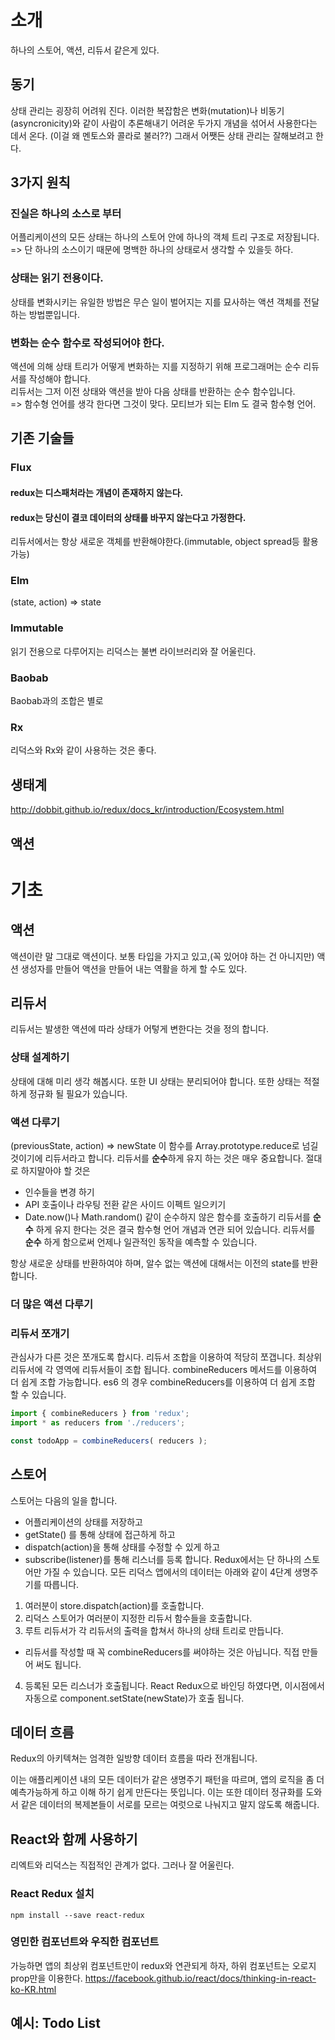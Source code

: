 # 소개
하나의 스토어, 액션, 리듀서 같은게 있다.

## 동기 
상태 관리는 굉장히 어려워 진다.
이러한 복잡함은 변화(mutation)나 비동기(asyncronicity)와 같이  사람이 추론해내기 어려운 두가지 개념을 섞어서 사용한다는 데서 온다.
(이걸 왜 멘토스와 콜라로 불러??)
그래서 어쨋든 상태 관리는 잘해보려고 한다.

## 3가지 원칙 

### 진실은 하나의 소스로 부터
어플리케이션의 모든 상태는 하나의 스토어 안에 하나의 객체 트리 구조로 저장됩니다.    
=> 단 하나의 소스이기 때문에 명백한 하나의 상태로서 생각할 수 있을듯 하다.

### 상태는 읽기 전용이다. 
상태를 변화시키는 유일한 방법은 무슨 일이 벌어지는 지를 묘사하는 액션 객체를 전달하는 방법뿐입니다.

### 변화는 순수 함수로 작성되어야 한다.
액션에 의해 상태 트리가 어떻게 변화하는 지를 지정하기 위해 프로그래머는 순수 리듀서를 작성해야 합니다.  
리듀서는 그저 이전 상태와 액션을 받아 다음 상태를 반환하는 순수 함수입니다.   
=> 함수형 언어를 생각 한다면 그것이 맞다. 모티브가 되는 Elm 도 결국 함수형 언어.  
 
## 기존 기술들 
### Flux  
#### redux는 디스패처라는 개념이 존재하지 않는다.  
#### redux는 당신이 결코 데이터의 상태를 바꾸지 않는다고 가정한다.
리듀서에서는 항상 새로운 객체를 반환해야한다.(immutable, object spread등 활용가능) 
### Elm
(state, action) => state  
### Immutable
읽기 전용으로 다루어지는 리덕스는 불변 라이브러리와 잘 어울린다.
### Baobab
Baobab과의 조합은  별로 
### Rx 
리덕스와 Rx와 같이 사용하는 것은 좋다.

## 생태계 
http://dobbit.github.io/redux/docs_kr/introduction/Ecosystem.html
## 액션 

# 기초
## 액션
액션이란 말 그대로 액션이다. 보통 타입을 가지고 있고,(꼭 있어야 하는 건 아니지만)
액션 생성자를 만들어 액션을 만들어 내는 역활을 하게 할 수도 있다. 
## 리듀서 
리듀서는 발생한 액션에 따라 상태가 어텋게 변한다는 것을 정의 합니다.
### 상태 설계하기
상태에 대해 미리 생각 해봅시다. 또한 UI 상태는 분리되어야 합니다. 또한 상태는 적절하게 
정규화 될 필요가 있습니다. 
### 액션 다루기 
(previousState, action) => newState
이 함수를 Array.prototype.reduce로 넘길 것이기에 리듀서라고 합니다. 
리듀서를 **순수**하게 유지 하는 것은 매우 중요합니다. 
절대로 하지말아야 할 것은
 * 인수들을 변경 하기 
 * API 호출이나 라우팅 전환 같은 사이드 이펙트 일으키기
 * Date.now()나 Math.random() 같이 순수하지 않은 함수를 호출하기
리듀서를 **순수** 하게 유지 한다는 것은 결국 함수형 언어 개념과 연관 되어 있습니다.
리듀서를 **순수** 하게 함으로써 언제나 일관적인 동작을 예측할 수 있습니다.

항상 새로운 상태를 반환하여야 하며, 알수 없는 액션에 대해서는 이전의 state를 반환합니다.
### 더 많은 액션 다루기 
### 리듀서 쪼개기
관심사가 다른 것은 쪼개도록 합시다. 리듀서 조합을 이용하여 적당히 쪼갭니다. 
최상위 리듀서에 각 영역에 리듀서들이 조합 됩니다. 
combineReducers 메서드를 이용하여 더 쉽게 조합 가능합니다. 
es6 의 경우 combineReducers를 이용하여 더 쉽게 조합 할 수 있습니다.

```javascript
import { combineReducers } from 'redux';
import * as reducers from './reducers';

const todoApp = combineReducers( reducers );
``` 
## 스토어
스토어는 다음의 일을 합니다.
* 어플리케이션의 상태를 저장하고
* getState() 를 통해 상태에 접근하게 하고
* dispatch(action)을 통해 상태를 수정할 수 있게 하고
* subscribe(listener)를 통해 리스너를 등록 합니다. 
Redux에서는 단 하나의 스토어만 가질 수 있습니다. 
모든 리덕스 앱에서의 데이터는 아래와 같이 4단계 생명주기를 따릅니다. 
1. 여러분이 store.dispatch(action)를 호출합니다. 
2. 리덕스 스토어가 여러분이 지정한 리듀서 함수들을 호출합니다. 
3. 루트 리듀서가 각 리듀서의 출력을 합쳐서 하나의 상태 트리로 만듭니다. 
  * 리듀서를 작성할 때 꼭 combineReducers를 써야하는 것은 아닙니다. 직접 만들어 써도 됩니다.
4. 등록된 모든 리스너가 호출됩니다. React Redux으로 바인딩 하였다면, 이시점에서 
   자동으로 component.setState(newState)가 호출 됩니다. 
   
## 데이터 흐름
Redux의 아키텍쳐는 엄격한 일방향 데이터 흐름을 따라 전개됩니다.   
  
이는 애플리케이션 내의 모든 데이터가 같은 생명주기 패턴을 따르며, 앱의 로직을 좀 더 예측가능하게 하고 
이해 하기 쉽게 만든다는 뜻입니다. 이는 또한 데이터 정규화를 도와서 같은 데이터의 복제본들이 
서로를 모르는 여럿으로 나눠지고 말지 않도록 해줍니다. 
## React와 함께 사용하기
리엑트와 리덕스는 직접적인 관계가 없다. 그러나 잘 어울린다.
### React Redux 설치
```
npm install --save react-redux
```
### 영민한 컴포넌트와 우직한 컴포넌트 
가능하면 앱의 최상위 컴포넌트만이 redux와 연관되게 하자, 하위 컴포넌트는 오로지 prop만을 이용한다.
https://facebook.github.io/react/docs/thinking-in-react-ko-KR.html
## 예시: Todo List


